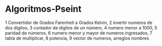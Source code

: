 # Algoritmos-Pseint
 1 Convertidor de Grados Farenheit a Grados Kelvin,
 2 invertir numeros de dos dígitos, 
 3 contador de dígitos de un número, 
 4 numero menor a 1000,
 5 paridad de números,
 6 numero menor y mayor de numeros ingresados,
 7 tabla de multiplicar,
 8 potencia,
 9 vector de numeros,
 arreglos nombres
